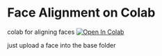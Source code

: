 # Face Alignment on Colab
colab for aligning faces [![Open In Colab](https://colab.research.google.com/assets/colab-badge.svg)](https://colab.research.google.com/github/bycloudai/quick-face-alignment-colab/blob/main/face_alignment.ipynb)

just upload a face into the base folder
